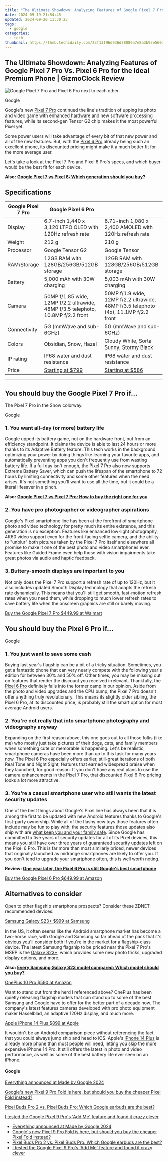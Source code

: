 ```yaml
---
title: "The Ultimate Showdown: Analyzing Features of Google Pixel 7 Pro Vs. Pixel 6 Pro for the Ideal Premium Phone | GizmoClock Review"
date: 2024-09-19 21:54:45
updated: 2024-09-20 11:30:25
tags:
  - google
categories:
  - tech
thumbnail: https://thmb.techidaily.com/23f13f96d936d78089a7e8a3b93e560ac0ab8587601498f32a131493f3f787f8.jpg
---
```


## The Ultimate Showdown: Analyzing Features of Google Pixel 7 Pro Vs. Pixel 6 Pro for the Ideal Premium Phone | GizmoClock Review

![Google Pixel 7 Pro and Pixel 6 Pro next to each other.](https://www.zdnet.com/a/img/resize/c9bfc75e9d4e29a2cd2c38caf85d1cdd6bcbab7b/2022/10/04/66b7079d-61c5-4e79-a112-160644cc0340/google-pixel-6-pro-vs-pixel-7-pro.jpg?auto=webp&width=1280)

Google

Google's new [Pixel 7 Pro](https://buy.geni.us/Proxy.ashx?TSID=368250&GR%5FURL=https%3A%2F%2Fwww.amazon.com%2FGoogle-Pixel-Pro-Smartphone-Telephoto%2Fdp%2FB0BCQXCFNT%3Fth%3D1%26tag%3Dzd-buy-button-20%26ascsubtag%3D%5F%5FCOM%5FCLICK%5FID%5F%5F%7C6e843667-37f6-4c61-ab2b-464b48461eaf%7Cdtp&dtb=1) continued the line's tradition of upping its photo and video game with enhanced hardware and new software processing features, while its second-gen Tensor G2 chip makes it the most powerful Pixel yet. 

Some power users will take advantage of every bit of that new power and all of the new features. But, with the [Pixel 6 Pro](https://buy.geni.us/Proxy.ashx?TSID=368250&GR%5FURL=https%3A%2F%2Fwww.amazon.com%2FGoogle-Pixel-Pro-Smartphone-Telephoto%2Fdp%2FB09HYR2NC8%3Ftag%3Dzd-buy-button-20%26ascsubtag%3D%5F%5FCOM%5FCLICK%5FID%5F%5F%7C6e843667-37f6-4c61-ab2b-464b48461eaf%7Cdtp&dtb=1) already being such an excellent phone, its discounted pricing might make it a much better fit for the more average user. 

Let's take a look at the Pixel 7 Pro and Pixel 6 Pro's specs, and which buyer would be the best fit for each device. 

**Also:** [**Google Pixel 7 vs Pixel 6: Which generation should you buy?**](https://www.zdnet.com/article/google-pixel-7-vs-pixel-6-which-generation-should-you-buy/)

##  Specifications 

| **Google Pixel 7 Pro** | **Google Pixel 6 Pro**                                                                                                                                                                                                                                                                     |                                                                                                                                                                                                                                                                                       |
| ---------------------- | ------------------------------------------------------------------------------------------------------------------------------------------------------------------------------------------------------------------------------------------------------------------------------------------ | ------------------------------------------------------------------------------------------------------------------------------------------------------------------------------------------------------------------------------------------------------------------------------------- |
| Display                | 6.7-inch 1,440 x 3,120 LTPO OLED with 120Hz refresh rate                                                                                                                                                                                                                                   | 6.71-inch 1,080 x 2,400 AMOLED with 120Hz refresh rate                                                                                                                                                                                                                                |
| Weight                 | 212 g                                                                                                                                                                                                                                                                                      | 210 g                                                                                                                                                                                                                                                                                 |
| Processor              | Google Tensor G2                                                                                                                                                                                                                                                                           | Google Tensor                                                                                                                                                                                                                                                                         |
| RAM/Storage            | 12GB RAM with 128GB/256GB/512GB storage                                                                                                                                                                                                                                                    | 12GB RAM with 128GB/256GB/512GB storage                                                                                                                                                                                                                                               |
| Battery                | 5,000 mAh with 30W charging                                                                                                                                                                                                                                                                | 5,003 mAh with 30W charging                                                                                                                                                                                                                                                           |
| Camera                 | 50MP f/1.85 wide, 12MP f/2.2 ultrawide, 48MP f/3.5 telephoto, 10.8MP f/2.2 front                                                                                                                                                                                                           | 50MP f/1.9 wide, 12MP f/2.2 ultrawide, 48MP f/3.5 telephoto (4x), 11.1MP f/2.2 front                                                                                                                                                                                                  |
| Connectivity           | 5G (mmWave and sub-6GHz)                                                                                                                                                                                                                                                                   | 5G (mmWave and sub-6GHz)                                                                                                                                                                                                                                                              |
| Colors                 | Obsidian, Snow, Hazel                                                                                                                                                                                                                                                                      | Cloudy White, Sorta Sunny, Stormy Black                                                                                                                                                                                                                                               |
| IP rating              | IP68 water and dust resistance                                                                                                                                                                                                                                                             | IP68 water and dust resistance                                                                                                                                                                                                                                                        |
| Price                  | [Starting at $799](https://buy.geni.us/Proxy.ashx?TSID=368250&GR%5FURL=https%3A%2F%2Fwww.amazon.com%2FGoogle-24-Hour-Universal-Unlocked-Carriers%2Fdp%2FB0BDSH8SF9%3Ftag%3Dzd-buy-button-20%26ascsubtag%3D%5F%5FCOM%5FCLICK%5FID%5F%5F%7C6e843667-37f6-4c61-ab2b-464b48461eaf%7Cdtp&dtb=1) | [Starting at $586](https://buy.geni.us/Proxy.ashx?TSID=368250&GR%5FURL=https%3A%2F%2Fwww.amazon.com%2FGoogle-Pixel-Pro-Smartphone-Telephoto%2Fdp%2FB09HYR2NC8%3Ftag%3Dzd-buy-button-20%26ascsubtag%3D%5F%5FCOM%5FCLICK%5FID%5F%5F%7C6e843667-37f6-4c61-ab2b-464b48461eaf%7Cdtp&dtb=1) |

---

##  You should buy the Google Pixel 7 Pro if...  

The Pixel 7 Pro in the Snow colorway.

Google

###  1\. You want all-day (or more) battery life 

Google upped its battery game, not on the hardware front, but from an efficiency standpoint. It claims the device is able to last 24 hours or more thanks to its Adaptive Battery feature. This tech works in the background optimizing your power by doing things like learning your favorite apps, and automatically preventing apps you don't frequently use from wasting battery life. If a full day isn't enough, the Pixel 7 Pro also now supports Extreme Battery Saver, which can push the lifespan of the smartphone to 72 hours by limiting connectivity and some other features when the need arises. It's not something you'll want to use all the time, but it could be a literal lifesaver in a pinch. 

**Also:** [**Google Pixel 7 vs Pixel 7 Pro: How to buy the right one for you**](https://www.zdnet.com/article/google-pixel-7-vs-pixel-7-pro/)

###  2\. You have pro photographer or videographer aspirations 

Google's Pixel smartphone line has been at the forefront of smartphone photo and video technology for pretty much its entire existence, and this generation is no exception. Features like enhanced low-light photography, 4K60 video support even for the front-facing selfie camera, and the ability to "unblur" both pictures taken by the Pixel 7 Pro itself and elsewhere all promise to make it one of the best photo and video smartphones ever. Features like Guided Frame even help those with vision impairments take great photos via audio and haptic feedback. 

###  3\. Buttery-smooth displays are important to you 

Not only does the Pixel 7 Pro support a refresh rate of up to 120Hz, but it also includes updated Smooth Display technology that adapts the refresh rate dynamically. This means that you'll still get smooth, fast-motion refresh rates when you need them, while dropping to much lower refresh rates to save battery life when the onscreen graphics are still or barely moving. 

[Buy the Google Pixel 7 Pro $449.99 at Walmart](https://goto.walmart.com/c/5597632/568844/9383?veh=aff&sourceid=imp_000011112222333344&u=https%3A%2F%2Fwww.walmart.com%2Fip%2F1401457460&subId1=zd-__COM_CLICK_ID__-dtp)

##  You should buy the Pixel 6 Pro if... 

Google

###  1\. You just want to save some cash 

Buying last year's flagship can be a bit of a tricky situation. Sometimes, you get a fantastic phone that can very nearly compete with the following year's edition for between 30% and 50% off. Other times, you may be missing out on features that render the discount you received irrelevant. Thankfully, the [Pixel 6 Pro](https://buy.geni.us/Proxy.ashx?TSID=368250&GR%5FURL=https%3A%2F%2Fwww.amazon.com%2FGoogle-Pixel-Pro-Smartphone-Telephoto%2Fdp%2FB09HYR2NC8%3Ftag%3Dzd-buy-button-20%26ascsubtag%3D%5F%5FCOM%5FCLICK%5FID%5F%5F%7C6e843667-37f6-4c61-ab2b-464b48461eaf%7Cdtp&dtb=1) definitely falls into the former camp in our opinion. Aside from the photo and video upgrades and the CPU bump, the Pixel 7 Pro doesn't offer anything truly revolutionary. This means its slightly older sibling, the Pixel 6 Pro, at its discounted price, is probably still the smart option for most average Android users. 

###  2\. You're not really that into smartphone photography and videography anyway 

Expanding on the first reason above, this one goes out to all those folks (like me) who mostly just take pictures of their dogs, cats, and family members when something cute or memorable is happening. Let's be realistic, smartphone cameras have been more than up to this task for many years now. The Pixel 6 Pro especially offers earlier, still-great iterations of both Real Tone and Night Sight, features that earned widespread praise when they launched, for good reason. If you don't have any real plans to use the camera enhancements in the Pixel 7 Pro, that discounted Pixel 6 Pro pricing looks a lot more attractive. 

###  3\. You're a casual smartphone user who still wants the latest security updates 

One of the best things about Google's Pixel line has always been that it is among the first to be updated with new Android features thanks to Google's first-party ownership. While all of the flashy new toys those features often include may be fun to play with, the security features those updates also ship with are [what keep you and your family safe](https://www.zdnet.com/article/5-quick-tips-for-better-android-phone-security-right-now/). Since Google has committed to five years of security updates for all of its Pixel devices, this means you still have over three years of guaranteed security updates left on the Pixel 6 Pro. This is far more than most similarly priced, newer devices that originally launched as midrange smartphones are likely to offer you. If you don't tend to upgrade your smartphone often, this is well worth noting. 

**Review: [One year later, the Pixel 6 Pro is still Google's best smartphone](https://www.zdnet.com/article/google-pixel-6-pro-review/)**

[Buy the Google Pixel 6 Pro $649.99 at Amazon](https://buy.geni.us/Proxy.ashx?TSID=368250&GR%5FURL=https%3A%2F%2Fwww.amazon.com%2FGoogle-Pixel-Pro-Smartphone-Telephoto%2Fdp%2FB09HYR2NC8%3Fth%3D1%26tag%3Dzd-buy-button-20%26ascsubtag%3D%5F%5FCOM%5FCLICK%5FID%5F%5F%7C6e843667-37f6-4c61-ab2b-464b48461eaf%7Cdtp&dtb=1)

##  Alternatives to consider  

Open to other flagship smartphone prospects? Consider these ZDNET-recommended devices: 

[Samsung Galaxy S23+ $999 at Samsung](https://shop-links.co/link/?url=https%3A%2F%2Fwww.samsung.com%2Fus%2Fsmartphones%2Fgalaxy-s23%2F&publisher_slug=itechdaily19598&exclusive=1)

In the US, it often seems like the Android smartphone market has become a two-horse race, with Google and Samsung so far ahead of the pack that it's obvious you'll consider both if you're in the market for a flagship-class device. The latest Samsung flagship to be priced near the Pixel 7 Pro's MSRP is the [Galaxy S23+](https://shop-links.co/link/?url=https%3A%2F%2Fwww.samsung.com%2Fus%2Fsmartphones%2Fgalaxy-s23%2Fbuy%2F&publisher_slug=itechdaily19598&exclusive=1), which provides some new photo tricks, upgraded display options, and more. 

**Also: [Every Samsung Galaxy S23 model compared: Which model should you buy?](https://www.zdnet.com/article/samsung-galaxy-s23-every-model-compared/)**

[OnePlus 10 Pro $590 at Amazon](https://buy.geni.us/Proxy.ashx?TSID=368250&GR%5FURL=https%3A%2F%2Fwww.amazon.com%2FOnePlus-Smartphone-Unlocked-co-Developed-Hasselblad%2Fdp%2FB09S8BV4D9%3Ftag%3Dzd-buy-button-20%26ascsubtag%3D%5F%5FCOM%5FCLICK%5FID%5F%5F%7C6e843667-37f6-4c61-ab2b-464b48461eaf%7Cdtp&dtb=1)

Want to stand out from the herd I referenced above? OnePlus has been quietly releasing flagship models that can stand up to some of the best Samsung and Google have to offer for the better part of a decade now. The company's latest features cameras developed with pro photo equipment maker Hasselblad, an adaptive 120Hz display, and much more. 

[Apple iPhone 14 Plus $899 at Apple](https://apple.sjv.io/c/159047/435031/7613?&sharedId=zdnet&u=https%3A%2F%2Fwww.apple.com%2Fshop%2Fbuy-iphone%2Fiphone-14&subId1=zd-%5F%5FCOM%5FCLICK%5FID%5F%5F-dtp)

It wouldn't be an Android comparison piece without referencing the fact that you could always jump ship and head to iOS. Apple's [iPhone 14 Plus](https://apple.sjv.io/c/159047/435031/7613?&sharedId=zdnet&u=https%3A%2F%2Fwww.apple.com%2Fshop%2Fbuy-iphone%2Fiphone-14&subId1=zd-%5F%5FCOM%5FCLICK%5FID%5F%5F-dtp) is already more phone than most people will need, letting you skip the more expensive iPhone 14 Pro. It still offers the latest in photo and video performance, as well as some of the best battery life ever seen on an iPhone. 

#### Google

[Everything announced at Made by Google 2024](https://www.zdnet.com/article/everything-announced-at-made-by-google-2024-pixel-9-pro-fold-gemini-watch-3-and-more/ "Everything announced at Made by Google 2024")

[Google's new Pixel 9 Pro Fold is here, but should you buy the cheaper Pixel Fold instead?](https://www.zdnet.com/article/google-pixel-9-pro-fold-vs-pixel-fold/ "Google's new Pixel 9 Pro Fold is here, but should you buy the cheaper Pixel Fold instead?")

[Pixel Buds Pro 2 vs. Pixel Buds Pro: Which Google earbuds are the best?](https://www.zdnet.com/article/pixel-buds-pro-2-vs-pixel-buds-pro-which-google-earbuds-are-the-best/ "Pixel Buds Pro 2 vs. Pixel Buds Pro: Which Google earbuds are the best?")

[I tested the Google Pixel 9 Pro's 'Add Me' feature and found it crazy clever](https://www.zdnet.com/article/the-google-pixel-9-pros-add-me-feature-is-an-ar-camera-tool-youll-actually-use/ "I tested the Google Pixel 9 Pro's 'Add Me' feature and found it crazy clever")

* [Everything announced at Made by Google 2024](https://www.zdnet.com/article/everything-announced-at-made-by-google-2024-pixel-9-pro-fold-gemini-watch-3-and-more/ "Everything announced at Made by Google 2024")
* [Google's new Pixel 9 Pro Fold is here, but should you buy the cheaper Pixel Fold instead?](https://www.zdnet.com/article/google-pixel-9-pro-fold-vs-pixel-fold/ "Google's new Pixel 9 Pro Fold is here, but should you buy the cheaper Pixel Fold instead?")
* [Pixel Buds Pro 2 vs. Pixel Buds Pro: Which Google earbuds are the best?](https://www.zdnet.com/article/pixel-buds-pro-2-vs-pixel-buds-pro-which-google-earbuds-are-the-best/ "Pixel Buds Pro 2 vs. Pixel Buds Pro: Which Google earbuds are the best?")
* [I tested the Google Pixel 9 Pro's 'Add Me' feature and found it crazy clever](https://www.zdnet.com/article/the-google-pixel-9-pros-add-me-feature-is-an-ar-camera-tool-youll-actually-use/ "I tested the Google Pixel 9 Pro's 'Add Me' feature and found it crazy clever")

<ins class="adsbygoogle"
     style="display:block"
     data-ad-format="autorelaxed"
     data-ad-client="ca-pub-7571918770474297"
     data-ad-slot="1223367746"></ins>



<ins class="adsbygoogle"
     style="display:block"
     data-ad-client="ca-pub-7571918770474297"
     data-ad-slot="8358498916"
     data-ad-format="auto"
     data-full-width-responsive="true"></ins>
